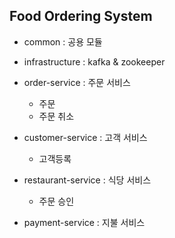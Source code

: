 <h2>Food Ordering System</h2>

- common : 공용 모듈

- infrastructure : kafka & zookeeper

- order-service : 주문 서비스
  - 주문
  - 주문 취소
    
- customer-service : 고객 서비스
  - 고객등록
  
- restaurant-service : 식당 서비스
  - 주문 승인

- payment-service : 지불 서비스
